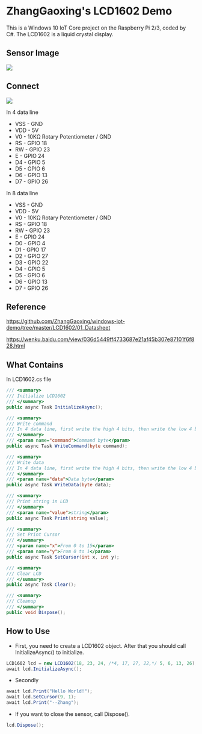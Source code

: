 # ZhangGaoxing's LCD1602 Demo
This is a Windows 10 IoT Core project on the Raspberry Pi 2/3, coded by C#. The LCD1602 is a liquid crystal display.

## Sensor Image
![](https://raw.githubusercontent.com/ZhangGaoxing/windows-iot-demo/master/LCD1602/02_Image/sensor.jpg)

## Connect
![](https://raw.githubusercontent.com/ZhangGaoxing/windows-iot-demo/master/LCD1602/02_Image/8_data_line.png)

In 4 data line
* VSS - GND
* VDD - 5V
* V0 - 10KΩ Rotary Potentiometer / GND
* RS - GPIO 18
* RW - GPIO 23
* E - GPIO 24
* D4 - GPIO 5
* D5 - GPIO 6
* D6 - GPIO 13
* D7 - GPIO 26

In 8 data line
* VSS - GND
* VDD - 5V
* V0 - 10KΩ Rotary Potentiometer / GND
* RS - GPIO 18
* RW - GPIO 23
* E - GPIO 24
* D0 - GPIO 4
* D1 - GPIO 17
* D2 - GPIO 27
* D3 - GPIO 22
* D4 - GPIO 5
* D5 - GPIO 6
* D6 - GPIO 13
* D7 - GPIO 26

## Reference
https://github.com/ZhangGaoxing/windows-iot-demo/tree/master/LCD1602/01_Datasheet

https://wenku.baidu.com/view/036d5449ff4733687e21af45b307e87101f6f828.html

## What Contains
In LCD1602.cs file
```C#
/// <summary>
/// Initialize LCD1602
/// </summary>
public async Task InitializeAsync();

/// <summary>
/// Write command
/// In 4 data line, first write the high 4 bits, then write the low 4 bits. 
/// </summary>
/// <param name="command">Command byte</param>
public async Task WriteCommand(byte command);

/// <summary>
/// Write data
/// In 4 data line, first write the high 4 bits, then write the low 4 bits. 
/// </summary>
/// <param name="data">Data byte</param>
public async Task WriteData(byte data);

/// <summary>
/// Print string in LCD
/// </summary>
/// <param name="value">string</param>
public async Task Print(string value);

/// <summary>
/// Set Print Cursor
/// </summary>
/// <param name="x">From 0 to 15</param>
/// <param name="y">From 0 to 1</param>
public async Task SetCursor(int x, int y);

/// <summary>
/// Clear LCD
/// </summary>
public async Task Clear();

/// <summary>
/// Cleanup
/// </summary>
public void Dispose();
```

## How to Use
* First, you need to create a LCD1602 object. After that you should call InitializeAsync() to initialize.
```C#
LCD1602 lcd = new LCD1602(18, 23, 24, /*4, 17, 27, 22,*/ 5, 6, 13, 26);
await lcd.InitializeAsync();
```
* Secondly
```C#
await lcd.Print("Hello World!");
await lcd.SetCursor(9, 1);
await lcd.Print("--Zhang");
```
* If you want to close the sensor, call Dispose().
```C#
lcd.Dispose();
```
